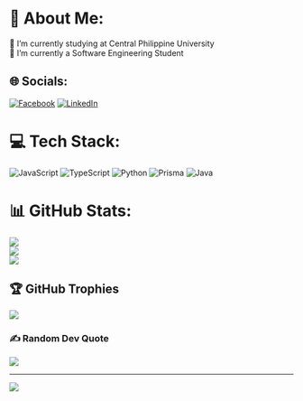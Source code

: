 # 💫 About Me:
🔭 I’m currently studying at Central Philippine University<br>🌱 I’m currently a Software Engineering Student

## 🌐 Socials:
[![Facebook](https://img.shields.io/badge/Facebook-%231877F2.svg?logo=Facebook&logoColor=white)](https://facebook.com/Steven%20Ballaret)
[![LinkedIn](https://img.shields.io/badge/LinkedIn-%230077B5.svg?logo=LinkedIn&logoColor=white)](https://www.linkedin.com/in/steven-ballaret-839373264/)


# 💻 Tech Stack:
![JavaScript](https://img.shields.io/badge/javascript-%23323330.svg?style=for-the-badge&logo=javascript&logoColor=%23F7DF1E) 
![TypeScript](https://img.shields.io/badge/typescript-%23007ACC.svg?style=for-the-badge&logo=typescript&logoColor=white) 
![Python](https://img.shields.io/badge/python-%233776AB.svg?style=for-the-badge&logo=python&logoColor=white)
![Prisma](https://img.shields.io/badge/prisma-%232D3748.svg?style=for-the-badge&logo=prisma&logoColor=white)
![Java](https://img.shields.io/badge/java-%23ED8B00.svg?style=for-the-badge&logo=java&logoColor=white) 



# 📊 GitHub Stats:
![](https://github-readme-stats.vercel.app/api?username=Stevebllrt&theme=default&hide_border=false&include_all_commits=false&count_private=false)<br/>
![](https://github-readme-streak-stats.herokuapp.com/?user=Stevebllrt&theme=default&hide_border=false)<br/>
![](https://github-readme-stats.vercel.app/api/top-langs/?username=Stevebllrt&theme=default&hide_border=false&include_all_commits=false&count_private=false&layout=compact)

## 🏆 GitHub Trophies
![](https://github-profile-trophy.vercel.app/?username=Stevebllrt&theme=discord&no-frame=false&no-bg=true&margin-w=4)

### ✍️ Random Dev Quote
![](https://quotes-github-readme.vercel.app/api?type=horizontal&theme=radical)

---
[![](https://visitcount.itsvg.in/api?id=Stevebllrt&icon=0&color=0)](https://visitcount.itsvg.in)

<!-- Proudly created with GPRM ( https://gprm.itsvg.in ) -->
